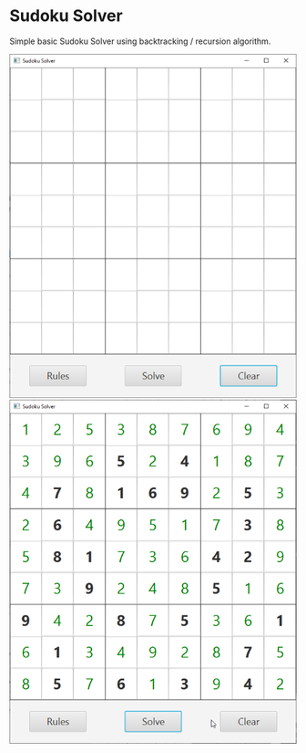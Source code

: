 # Sudoku Solver

Simple basic Sudoku Solver using backtracking / recursion algorithm.

![image1](https://raw.githubusercontent.com/piotranon/Sudoku/master/sudoku1.png)
![image2](https://raw.githubusercontent.com/piotranon/Sudoku/master/sudoku2.png)